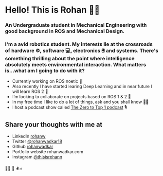 # Hello! This is Rohan :raising_hand_man:

### An Undergraduate student in Mechanical Engineering with good background in ROS and Mechanical Design. 

### I'm a avid robotics student. My interests lie at the crossroads of hardware :gear:, software :computer:, electronics :trackball: and systems. There's something thrilling about the point where intelligence absolutely meets environmental interaction. What matters is...what am I going to do with it?



<!-- **rohanwadkar/rohanwadkar** is a ✨ _special_ ✨ repository because its `README.md` (this file) appears on your GitHub profile. -->

<!-- Here are some ideas to get you started: -->

- Currently working on ROS noetic  🔭
- Also recently I have started learing Deep Learning and in near future I will learn ROS 2  🌱
- I’m looking to collaborate on projects based on ROS 1 & 2  :handshake: 
- In my free time I like to do a lot of things, ask and you shall know  :bowing_man:
- I host a podcast show called [The Zero to Top 1 podcast](https://open.spotify.com/show/5l6ZdLnwyXeqVUoQki8U95)  :studio_microphone:




## Share your thoughts with me at

-  LinkedIn [rohanw](www.linkedin.com/in/rohanwadkar/)
- Twitter [@rohanwadkar18](https://twitter.com/rohanwadkar18)
- Github [rohanwadkar](www.github.com/rohanwadkar/)
- Portfolio website rohanwadkar.com
- Instagram [@thisisrohann](www.instagram.com/thisisrohann)

👨‍💻 🔄 ⛹️‍♂️ 
